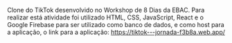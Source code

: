Clone do TikTok desenvolvido no Workshop de 8 Dias da EBAC. Para realizar está atividade foi utilizado HTML, CSS, JavaScript, React e o Google Firebase para ser utilizado como banco de dados, e como host para a aplicação, o link para a aplicação: https://tiktok---jornada-f3b8a.web.app/
